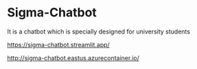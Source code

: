 # Sigma-Chatbot
It is a chatbot which is specially designed for university students

https://sigma-chatbot.streamlit.app/

http://sigma-chatbot.eastus.azurecontainer.io/

